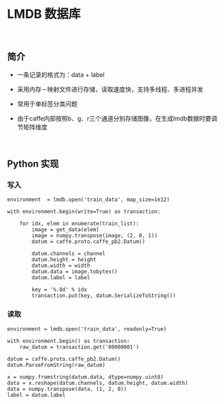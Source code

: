 <script type="text/javascript" src="http://cdn.mathjax.org/mathjax/latest/MathJax.js?config=default"></script>

# LMDB 数据库

&nbsp;

## 简介

- 一条记录的格式为：data + label

- 采用内存－映射文件进行存储，读取速度快，支持多线程、多进程并发

- 常用于单标签分类问题

- 由于caffe内部按照b、g、r三个通道分别存储图像，在生成lmdb数据时要调节矩阵维度

&nbsp;

## Python 实现

### 写入

```
environment  = lmdb.open('train_data', map_size=1e12)

with environment.begin(write=True) as transaction:

	for idx, elem in enumerate(train_list):
		image = get_data(elem)
		image = numpy.transpose(image, (2, 0, 1))
		datum = caffe.proto.caffe_pb2.Datum()
		
		datum.channels = channel
		datum.height = height
		datum.width = width
		datum.data = image.tobytes()
		datum.label = label

		key = '%.8d' % idx
		transaction.put(key, datum.SerializeToString())
```

### 读取

```
environment = lmdb.open('train_data', readonly=True)
	
with environment.begin() as transaction:
	raw_datum = transaction.get('00000001')
		
datum = caffe.proto.caffe_pb2.Datum()
datum.ParseFromString(raw_datum)

x = numpy.fromstring(datum.data, dtype=numpy.uint8)
data = x.reshape(datum.channels, datum.height, datum.width)
data = numpy.transpose(data, (1, 2, 0))
label = datum.label
```